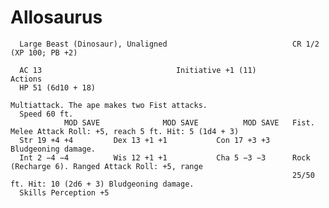# Allosaurus

      Large Beast (Dinosaur), Unaligned                            CR 1/2 (XP 100; PB +2)

      AC 13                              Initiative +1 (11)              Actions
      HP 51 (6d10 + 18)
                                                                   Multiattack. The ape makes two Fist attacks.
      Speed 60 ft.
                MOD SAVE              MOD SAVE          MOD SAVE   Fist. Melee Attack Roll: +5, reach 5 ft. Hit: 5 (1d4 + 3)
      Str 19 +4 +4         Dex 13 +1 +1           Con 17 +3 +3     Bludgeoning damage.
      Int 2 −4 −4          Wis 12 +1 +1           Cha 5 −3 −3      Rock (Recharge 6). Ranged Attack Roll: +5, range
                                                                   25/50 ft. Hit: 10 (2d6 + 3) Bludgeoning damage.
      Skills Perception +5
